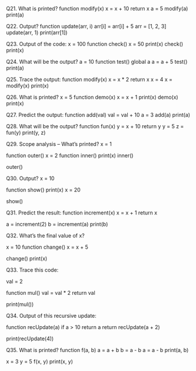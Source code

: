 Q21. What is printed? 
function modify(x) 
x = x + 10 
return x 
a = 5 
modify(a) 
print(a) 

Q22. Output? 
function update(arr, i) 
arr[i] = arr[i] + 5 
arr = [1, 2, 3] 
update(arr, 1) 
print(arr[1]) 

Q23. Output of the code: 
x = 100 
function check() 
x = 50 
print(x) 
check() 
print(x) 

Q24. What will be the output? 
a = 10 
function test() 
global a 
a = a + 5 
test() 
print(a) 

Q25. Trace the output: 
function modify(x) 
x = x * 2 
return x 
x = 4 
x = modify(x) 
print(x) 

Q26. What is printed? 
x = 5 
function demo(x) 
x = x + 1 
print(x) 
demo(x) 
print(x) 

Q27. Predict the output: 
function add(val) 
val = val + 10 
a = 3 
add(a) 
print(a) 

Q28. What will be the output? 
function fun(x) 
y = x + 10 
return y 
y = 5 
z = fun(y) 
print(y, z) 

Q29. Scope analysis – What’s printed? 
x = 1 
 
function outer() 
    x = 2 
    function inner() 
        print(x) 
    inner() 
 
outer() 
 
Q30. Output? 
x = 10 
 
function show() 
    print(x) 
    x = 20 
 
show() 
 
Q31. Predict the result: 
function increment(x) 
    x = x + 1 
    return x 
 
a = increment(2) 
b = increment(a) 
print(b) 
 
Q32. What’s the final value of x? 
 
x = 10 
function change() 
    x = x + 5 
 
change() 
print(x) 
 
Q33. Trace this code: 
 
val = 2 
 
function mul() 
    val = val * 2 
    return val 
 
print(mul()) 

Q34. Output of this recursive update: 
 
function recUpdate(a) 
    if a > 10 
        return a 
    return recUpdate(a + 2) 
 
print(recUpdate(4)) 

Q35. What is printed? 
function f(a, b) 
    a = a + b 
    b = a - b 
    a = a - b 
    print(a, b) 
 
x = 3 
y = 5 
f(x, y) 
print(x, y)
